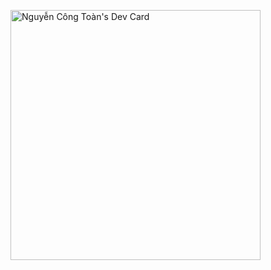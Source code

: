 <a href="https://app.daily.dev/toannguyen112"><img src="https://api.daily.dev/devcards/48e9ac3e283e48c78745b135d7276497.png?r=2o1" width="400" alt="Nguyễn Công Toàn's Dev Card"/></a>
